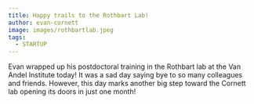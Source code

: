 ```yaml
---
title: Happy trails to the Rothbart Lab!
author: evan-cornett
image: images/rothbartlab.jpeg
tags:
  - STARTUP
---
```


Evan wrapped up his postdoctoral training in the Rothbart lab at the Van Andel Institute today! It was a sad day saying bye to so many colleagues and friends. However, this day marks another big step toward the Cornett lab opening its doors in just one month!




